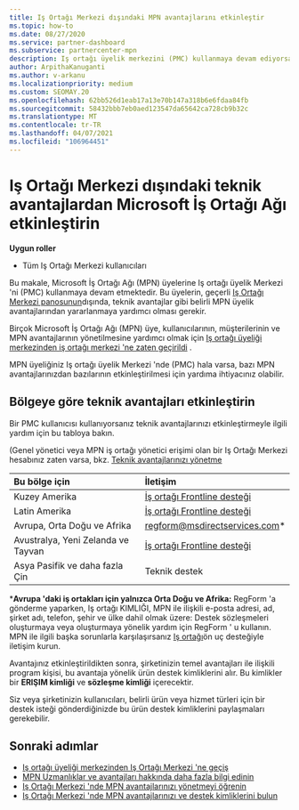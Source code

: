 ```yaml
---
title: Iş Ortağı Merkezi dışındaki MPN avantajlarını etkinleştir
ms.topic: how-to
ms.date: 08/27/2020
ms.service: partner-dashboard
ms.subservice: partnercenter-mpn
description: Iş ortağı üyelik merkezini (PMC) kullanmaya devam ediyorsanız, MPN teknik destek avantajlarınızı etkinleştirmeye ve size destek kimlikleri sunabilmeniz için kiminle iletişim kuracağınızı öğrenin.
author: ArpithaKanuganti
ms.author: v-arkanu
ms.localizationpriority: medium
ms.custom: SEOMAY.20
ms.openlocfilehash: 62bb526d1eab17a13e70b147a318b6e6fdaa84fb
ms.sourcegitcommit: 58432bbb7eb0aed123547da65642ca728cb9b32c
ms.translationtype: MT
ms.contentlocale: tr-TR
ms.lasthandoff: 04/07/2021
ms.locfileid: "106964451"
---
```

# <a name="activate-microsoft-partner-network-technical-benefits-outside-of-partner-center"></a>Iş Ortağı Merkezi dışındaki teknik avantajlardan Microsoft İş Ortağı Ağı etkinleştirin


**Uygun roller**

- Tüm Iş Ortağı Merkezi kullanıcıları

Bu makale, Microsoft İş Ortağı Ağı (MPN) üyelerine Iş ortağı üyelik Merkezi 'ni (PMC) kullanmaya devam etmektedir. Bu üyelerin, geçerli [Iş Ortağı Merkezi panosunun](https://partner.microsoft.com/dashboard)dışında, teknik avantajlar gibi belirli MPN üyelik avantajlarından yararlanmaya yardımcı olması gerekir.

Birçok Microsoft İş Ortağı Ağı (MPN) üye, kullanıcılarının, müşterilerinin ve MPN avantajlarının yönetilmesine yardımcı olmak için [Iş ortağı üyeliği merkezinden iş ortağı merkezi 'ne zaten geçirildi](prepare-pmc-pc-migration.md) .

MPN üyeliğiniz Iş ortağı üyelik Merkezi 'nde (PMC) hala varsa, bazı MPN avantajlarınızdan bazılarının etkinleştirilmesi için yardıma ihtiyacınız olabilir.

## <a name="activate-technical-benefits-by-region"></a>Bölgeye göre teknik avantajları etkinleştirin

Bir PMC kullanıcısı kullanıyorsanız teknik avantajlarınızı etkinleştirmeyle ilgili yardım için bu tabloya bakın.

(Genel yönetici veya MPN iş ortağı yönetici erişimi olan bir Iş Ortağı Merkezi hesabınız zaten varsa, bkz. [Teknik avantajlarınızı yönetme](https://docs.microsoft.com/partner-center/manage-your-partner-network-benefits#manage-technical-benefits)

|Bu bölge için  | İletişim |
|:--------|:------------|
|Kuzey Amerika  | [İş ortağı Frontline desteği](https://partner.microsoft.com/support?issueid=300-0042)  |
|Latin Amerika  | [İş ortağı Frontline desteği](https://partner.microsoft.com/support?issueid=300-0042)  |
|Avrupa, Orta Doğu ve Afrika  | [regform@msdirectservices.com](mailto:regform@msdirectservices.com)*  |
|Avustralya, Yeni Zelanda ve Tayvan  | [İş ortağı Frontline desteği](https://partner.microsoft.com/support?issueid=300-0042)  |
|Asya Pasifik ve daha fazla Çin  | Teknik destek  |

\***Avrupa 'daki iş ortakları için yalnızca Orta Doğu ve Afrika:** RegForm 'a gönderme yaparken, Iş ortağı KIMLIĞI, MPN ile ilişkili e-posta adresi, ad, şirket adı, telefon, şehir ve ülke dahil olmak üzere: Destek sözleşmeleri oluşturmaya veya oluşturmaya yönelik yardım için RegForm ' u kullanın. MPN ile ilgili başka sorunlarla karşılaşırsanız [Iş ortağı](https://partner.microsoft.com/support?issueid=300-0042)ön uç desteğiyle iletişim kurun.

Avantajınız etkinleştirildikten sonra, şirketinizin temel avantajları ile ilişkili program kişisi, bu avantaja yönelik ürün destek kimliklerini alır. Bu kimlikler bir **ERIŞIM kimliği** ve **sözleşme kimliği** içerecektir. 

Siz veya şirketinizin kullanıcıları, belirli ürün veya hizmet türleri için bir destek isteği gönderdiğinizde bu ürün destek kimliklerini paylaşmaları gerekebilir.

## <a name="next-steps"></a>Sonraki adımlar

- [Iş ortağı üyeliği merkezinden Iş Ortağı Merkezi 'ne geçiş](prepare-pmc-pc-migration.md)
- [MPN Uzmanlıklar ve avantajları hakkında daha fazla bilgi edinin](learn-about-competencies.md)
- [Iş Ortağı Merkezi 'nde MPN avantajlarınızı yönetmeyi öğrenin](manage-your-partner-network-benefits.md)
- [Iş Ortağı Merkezi 'nde MPN avantajlarınızı ve destek kimliklerini bulun](mpn-find-benefits.md)
